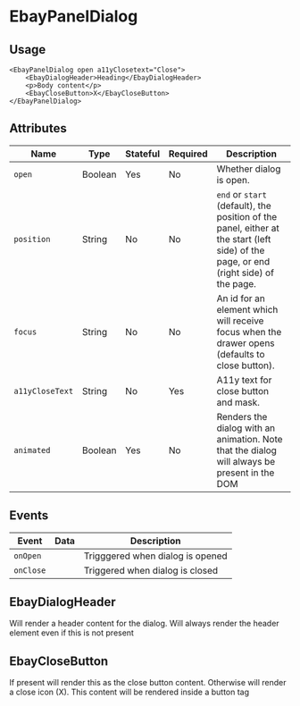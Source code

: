 # EbayPanelDialog

## Usage

```react
<EbayPanelDialog open a11yClosetext="Close">
    <EbayDialogHeader>Heading</EbayDialogHeader>
    <p>Body content</p>
    <EbayCloseButton>X</EbayCloseButton>
</EbayPanelDialog>
```

## Attributes

Name | Type | Stateful | Required | Description
--- | --- | --- | --- | ---
`open` | Boolean | Yes | No | Whether dialog is open.
`position` | String | No | No | `end` or `start` (default), the position of the panel, either at the start (left side) of the page, or end (right side) of the page.
`focus` | String | No | No | An id for an element which will receive focus when the drawer opens (defaults to close button).
`a11yCloseText` | String | No | Yes | A11y text for close button and mask.
`animated` | Boolean | Yes | No | Renders the dialog with an animation. Note that the dialog will always be present in the DOM

## Events

Event | Data | Description
--- | --- | ---
`onOpen` |  | Trigggered when dialog is opened
`onClose` |  | Triggered when dialog is closed

## EbayDialogHeader
Will render a header content for the dialog. Will always render the header element even if this is not present

## EbayCloseButton
If present will render this as the close button content. Otherwise will render a close icon (X). This content will be rendered inside a button tag
